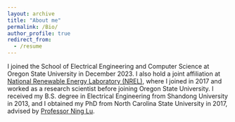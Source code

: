 ```yaml
---
layout: archive
title: "About me"
permalink: /Bio/
author_profile: true
redirect_from:
  - /resume
---
```


I joined the School of Electrical Engineering and Computer Science at Oregon State University in December 2023. I also hold a joint affiliation at <a href="https://www.nrel.gov">National Renewable Energy Laboratory (NREL)</a>, where I joined in 2017 and worked as a research scientist before joining Oregon State University. I received my B.S. degree in Electrical Engineering from Shandong University in 2013, and I obtained my PhD from North Carolina State University in 2017, advised by <a href="https://ece.ncsu.edu/people/nlu2/">Professor Ning Lu</a>. 
